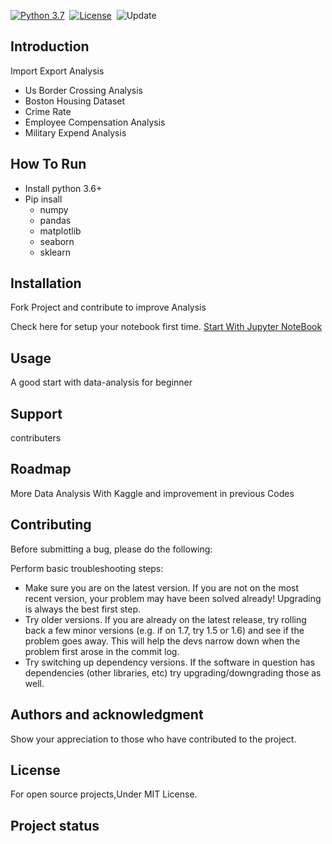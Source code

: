 

[![Python 3.7](https://img.shields.io/badge/python-3.7-blue.svg)](https://www.python.org/downloads/release/python-360/)&nbsp;
[![License](https://img.shields.io/badge/license-MIT-blue.svg)](./LICENSE.md)&nbsp;
![Update](https://img.shields.io/badge/update-monthly-green.svg)&nbsp;


  
## Introduction

 Import Export Analysis
- Us Border Crossing Analysis
- Boston Housing Dataset
- Crime Rate 
- Employee Compensation Analysis
- Military Expend  Analysis

## How To Run

- Install python 3.6+
- Pip insall
  - numpy
  - pandas
  - matplotlib
  - seaborn
  - sklearn

## Installation

Fork Project and contribute to improve Analysis

Check here for setup your notebook first time.
[Start With Jupyter NoteBook](https://www.dataquest.io/blog/jupyter-notebook-tutorial/)

## Usage

A good start with data-analysis for beginner

## Support

contributers

## Roadmap

More Data Analysis With Kaggle and improvement in previous Codes

## Contributing

Before submitting a bug, please do the following:

Perform basic troubleshooting steps:

- Make sure you are on the latest version. If you are not on the most recent version, your problem may have been solved already! Upgrading is always the best first step.
- Try older versions. If you are already on the latest release, try rolling back a few minor versions (e.g. if on 1.7, try 1.5 or 1.6) and see if the problem goes away. This will help the devs narrow down when the problem first arose in the commit log.
- Try switching up dependency versions. If the software in question has dependencies (other libraries, etc) try upgrading/downgrading those as well.

## Authors and acknowledgment

Show your appreciation to those who have contributed to the project.

## License

For open source projects,Under MIT License.

## Project status

